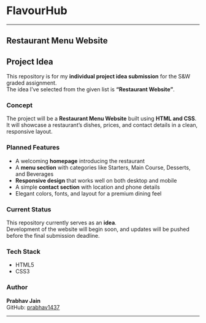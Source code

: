 # FlavourHub
---

## Restaurant Menu Website

## Project Idea

This repository is for my **individual project idea submission** for the S&W graded assignment.  
The idea I’ve selected from the given list is **“Restaurant Website”**.

### Concept
The project will be a **Restaurant Menu Website** built using **HTML and CSS**.  
It will showcase a restaurant’s dishes, prices, and contact details in a clean, responsive layout.

### Planned Features
- A welcoming **homepage** introducing the restaurant  
- A **menu section** with categories like Starters, Main Course, Desserts, and Beverages  
- **Responsive design** that works well on both desktop and mobile  
- A simple **contact section** with location and phone details  
- Elegant colors, fonts, and layout for a premium dining feel  

### Current Status
This repository currently serves as an **idea**.  
Development of the website will begin soon, and updates will be pushed before the final submission deadline.

### Tech Stack
- HTML5  
- CSS3  

### Author
**Prabhav Jain**  
GitHub: [prabhav1437](https://github.com/prabhav1437)

---
